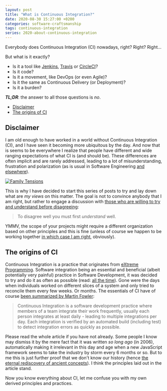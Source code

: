 ```yaml
---
layout: post
title: "What is Continuous Integration?"
date: 2020-08-30 15:27:00 +0200
categories: software-craftsmanship
tags: continuous-integration
series: 2020-about-continuous-integration
---
```


Everybody does Continuous Integration (CI) nowadays, right? Right? Right...

But what is it exactly?
* Is it a tool like [Jenkins](https://www.jenkins.io/), [Travis](https://travis-ci.org/) or [CircleCI](https://circleci.com/)?
* Is it code?
* Is it a movement, like DevOps (or even Agile)?
* Is it the same as Continuous Delivery (or Deployment)?
* Is it a burden?

***TL;DR***: the answer to all those questions is *no*.

* [Disclaimer](#disclaimer)
* [The origins of CI](#the-origins-of-ci)

## Disclaimer
I am old enough to have worked in a world without Continuous Integration (CI), and I have seen it becoming more ubiquitous by the day. And now that is seems to be everywhere I realize that people have different and wide ranging expectations of what CI is (and should be). These differences are often implicit and are rarely addressed, leading to a lot of misunderstanding, frustration and polarization (as is usual in Software Engineering [and elsewhere](https://www.wired.com/story/jeff-weiner-on-how-technology-accentuates-tribalism/)).

[![Family Tensions](https://faasandfurious.com/pages/family-tensions.png)](https://faasandfurious.com/119)

This is why I have decided to start this series of posts to try and lay down what are *my views* on this matter. The goal is not to convince anybody that I am right, but rather to engage a discussion with [those who are willing to try and understand before disagreeing](https://www.nytimes.com/2017/09/24/opinion/dying-art-of-disagreement.html):
> To disagree well you must first *understand* well.

YMMV, the scope of your projects might require a different organization based on other principles and this is fine (unless of course we happen to be working together [in which case I am right](https://www.youtube.com/watch?v=E_LUGY_ptGA), obviously).

## The origins of CI
Continuous Integration is a practice that originates from [eXtreme Programming](https://en.wikipedia.org/wiki/Extreme_programming). Software integration being an essential and beneficial (albeit potentially very painful) practice in Software Development, it was decided to try and do it as often as possible (read: [all the time](http://www.extremeprogramming.org/rules/integrateoften.html)). Gone were the days when individuals worked on different slices of a system and only tried to reconcile them every few weeks. Or months. The essentials of CI have of course [been summarized by Martin Fowler](https://martinfowler.com/articles/continuousIntegration.html):
> Continuous Integration is a software development practice where members of a team integrate their work frequently, usually each person integrates at least daily - leading to multiple integrations per day. Each integration is verified by an automated build (including test) to detect integration errors as quickly as possible.

Please read the whole article if you have not already. Some people I know may dismiss it by the mere fact that it was written *so long ago* (in 2006), automatically making it irrelevant in this day and age when a new JavaScript framework seems to take the industry by storm every 6 months or so. But to me this is just further proof that we don't know our history (hence [the eternal rediscovery of ancient concepts](https://www.youtube.com/watch?v=KjgvffBlWAg)). I think the principles laid out in the article stand.

Now you know everything about CI, let me confuse you with my own derived principles and practices.